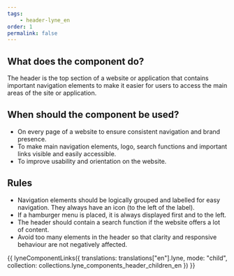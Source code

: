```yaml
---
tags: 
    - header-lyne_en
order: 1
permalink: false
---
```


## What does the component do?
The header is the top section of a website or application that contains important navigation elements to make it easier for users to access the main areas of the site or application.

## When should the component be used?
* On every page of a website to ensure consistent navigation and brand presence.
* To make main navigation elements, logo, search functions and important links visible and easily accessible.
* To improve usability and orientation on the website.

## Rules
* Navigation elements should be logically grouped and labelled for easy navigation. They always have an icon (to the left of the label).
* If a hamburger menu is placed, it is always displayed first and to the left.
* The header should contain a search function if the website offers a lot of content.
* Avoid too many elements in the header so that clarity and responsive behaviour are not negatively affected.

{{ lyneComponentLinks({
  translations: translations["en"].lyne,
  mode: "child",
  collection: collections.lyne_components_header_children_en
}) }}
